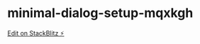 # minimal-dialog-setup-mqxkgh

[Edit on StackBlitz ⚡️](https://stackblitz.com/edit/minimal-dialog-setup-mqxkgh)